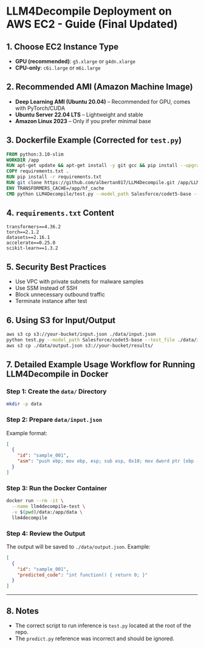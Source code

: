 # LLM4Decompile Deployment on AWS EC2 - Guide (Final Updated)

## 1. Choose EC2 Instance Type
- **GPU (recommended)**: `g5.xlarge` or `g4dn.xlarge`
- **CPU-only**: `c6i.large` or `m6i.large`

## 2. Recommended AMI (Amazon Machine Image)
- **Deep Learning AMI (Ubuntu 20.04)** – Recommended for GPU, comes with PyTorch/CUDA
- **Ubuntu Server 22.04 LTS** – Lightweight and stable
- **Amazon Linux 2023** – Only if you prefer minimal base

## 3. Dockerfile Example (Corrected for `test.py`)

```Dockerfile
FROM python:3.10-slim
WORKDIR /app
RUN apt-get update && apt-get install -y git gcc && pip install --upgrade pip
COPY requirements.txt .
RUN pip install -r requirements.txt
RUN git clone https://github.com/albertan017/LLM4Decompile.git /app/LLM4Decompile
ENV TRANSFORMERS_CACHE=/app/hf_cache
CMD python LLM4Decompile/test.py --model_path Salesforce/codet5-base --test_file /app/data/input.json --output_file /app/data/output.json
```

## 4. `requirements.txt` Content

```text
transformers==4.36.2
torch==2.1.2
datasets==2.16.1
accelerate==0.25.0
scikit-learn==1.3.2
```

## 5. Security Best Practices
- Use VPC with private subnets for malware samples
- Use SSM instead of SSH
- Block unnecessary outbound traffic
- Terminate instance after test

## 6. Using S3 for Input/Output

```bash
aws s3 cp s3://your-bucket/input.json ./data/input.json
python test.py --model_path Salesforce/codet5-base --test_file ./data/input.json --output_file ./data/output.json
aws s3 cp ./data/output.json s3://your-bucket/results/
```

## 7. Detailed Example Usage Workflow for Running LLM4Decompile in Docker

### Step 1: Create the `data/` Directory

```bash
mkdir -p data
```

### Step 2: Prepare `data/input.json`

Example format:

```json
[
  {
    "id": "sample_001",
    "asm": "push ebp; mov ebp, esp; sub esp, 0x10; mov dword ptr [ebp - 4], 0; jmp label_1"
  }
]
```

### Step 3: Run the Docker Container

```bash
docker run --rm -it \
  --name llm4decompile-test \
  -v $(pwd)/data:/app/data \
  llm4decompile
```

### Step 4: Review the Output

The output will be saved to `./data/output.json`. Example:

```json
[
  {
    "id": "sample_001",
    "predicted_code": "int function() { return 0; }"
  }
]
```

---

## 8. Notes
- The correct script to run inference is `test.py` located at the root of the repo.
- The `predict.py` reference was incorrect and should be ignored.
